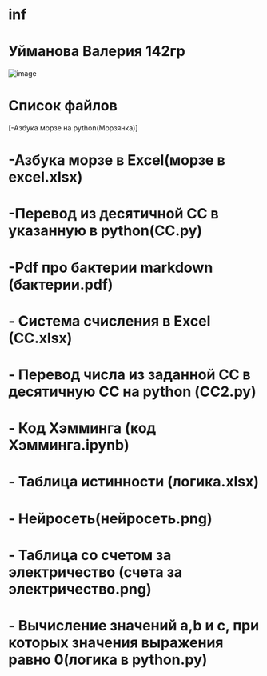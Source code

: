 # inf
# Уйманова Валерия 142гр
![image](https://user-images.githubusercontent.com/114632272/192920870-a06a0c9e-e84d-4f1d-9191-d9c5bbfb2edc.png)


# Список файлов
 [-Азбука морзе на python(Морзянка)]
# -Азбука морзе в Excel(морзе в excel.xlsx)
# -Перевод из десятичной СС в указанную в python(СС.py)
# -Pdf про бактерии markdown (бактерии.pdf)
# - Система счисления в Excel (CC.xlsx)
# - Перевод числа из заданной СС в десятичную СС на python (СС2.py)
# - Код Хэмминга (код Хэмминга.ipynb)
# - Таблица истинности (логика.xlsx)
# - Нейросеть(нейросеть.png)
# - Таблица со счетом за электричество (счета за электричество.png)
# - Вычисление значений a,b и c, при которых значения выражения равно 0(логика в python.py)
